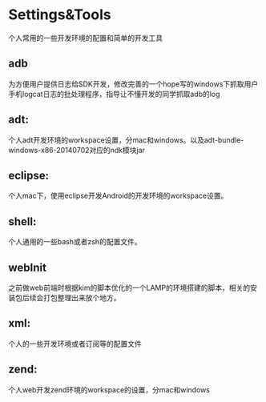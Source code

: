 Settings&Tools
==========

个人常用的一些开发环境的配置和简单的开发工具
## adb

为方便用户提供日志给SDK开发，修改完善的一个hope写的windows下抓取用户手机logcat日志的批处理程序，指导让不懂开发的同学抓取adb的log

## adt:

个人adt开发环境的workspace设置，分mac和windows。以及adt-bundle-windows-x86-20140702对应的ndk模块jar

## eclipse:

个人mac下，使用eclipse开发Android的开发环境的workspace设置。

## shell:

个人通用的一些bash或者zsh的配置文件。

## webInit

之前做web前端时根据kim的脚本优化的一个LAMP的环境搭建的脚本，相关的安装包后续会打包整理出来放个地方。

## xml:

个人的一些开发环境或者订阅等的配置文件

## zend:

个人web开发zend环境的workspace的设置，分mac和windows